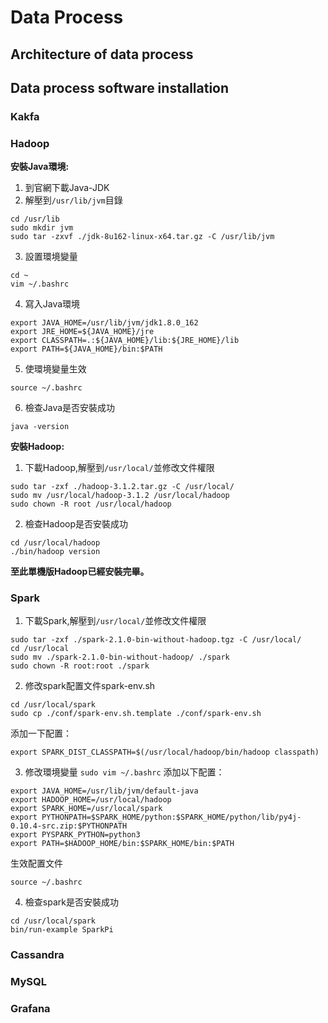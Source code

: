 # Data Process
## Architecture of data process
## Data process software installation
### Kakfa
### Hadoop
**安裝Java環境:**
1. 到官網下載Java-JDK
2. 解壓到`/usr/lib/jvm`目錄
```shell script
cd /usr/lib
sudo mkdir jvm
sudo tar -zxvf ./jdk-8u162-linux-x64.tar.gz -C /usr/lib/jvm
```
3. 設置環境變量
```shell script
cd ~
vim ~/.bashrc
```
4. 寫入Java環境
```
export JAVA_HOME=/usr/lib/jvm/jdk1.8.0_162
export JRE_HOME=${JAVA_HOME}/jre
export CLASSPATH=.:${JAVA_HOME}/lib:${JRE_HOME}/lib
export PATH=${JAVA_HOME}/bin:$PATH
```
5. 使環境變量生效
```shell script
source ~/.bashrc
```
6. 檢查Java是否安裝成功
```shell script
java -version
```
**安裝Hadoop:**
1. 下載Hadoop,解壓到`/usr/local/`並修改文件權限
```shell script
sudo tar -zxf ./hadoop-3.1.2.tar.gz -C /usr/local/
sudo mv /usr/local/hadoop-3.1.2 /usr/local/hadoop
sudo chown -R root /usr/local/hadoop
```
2. 檢查Hadoop是否安裝成功
```shell script
cd /usr/local/hadoop
./bin/hadoop version
```
**至此單機版Hadoop已經安裝完畢。**
### Spark
1. 下載Spark,解壓到`/usr/local/`並修改文件權限
```shell script
sudo tar -zxf ./spark-2.1.0-bin-without-hadoop.tgz -C /usr/local/
cd /usr/local
sudo mv ./spark-2.1.0-bin-without-hadoop/ ./spark
sudo chown -R root:root ./spark
```
2. 修改spark配置文件spark-env.sh
```shell script
cd /usr/local/spark
sudo cp ./conf/spark-env.sh.template ./conf/spark-env.sh
```
添加一下配置：
```
export SPARK_DIST_CLASSPATH=$(/usr/local/hadoop/bin/hadoop classpath)
```
3. 修改環境變量
```sudo vim ~/.bashrc```
添加以下配置：
```
export JAVA_HOME=/usr/lib/jvm/default-java
export HADOOP_HOME=/usr/local/hadoop
export SPARK_HOME=/usr/local/spark
export PYTHONPATH=$SPARK_HOME/python:$SPARK_HOME/python/lib/py4j-0.10.4-src.zip:$PYTHONPATH
export PYSPARK_PYTHON=python3
export PATH=$HADOOP_HOME/bin:$SPARK_HOME/bin:$PATH
```
生效配置文件
```shell script
source ~/.bashrc
```
4. 檢查spark是否安裝成功
```shell script
cd /usr/local/spark
bin/run-example SparkPi
```
### Cassandra
### MySQL
### Grafana
